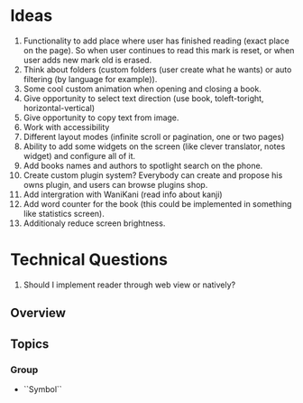 # Ideas

1. Functionality to add place where user has finished reading (exact place on the page). So when user continues to read this mark is reset, or when user adds new mark old is erased. 
2. Think about folders (custom folders (user create what he wants) or auto filtering (by language for example)).
3. Some cool custom animation when opening and closing a book.
4. Give opportunity to select text direction (use book, toleft-toright, horizontal-vertical)
5. Give opportunity to copy text from image.
6. Work with accessibility
7. Different layout modes (infinite scroll or pagination, one or two pages)
8. Ability to add some widgets on the screen (like clever translator, notes widget) and configure all of it.
9. Add books names and authors to spotlight search on the phone.
10. Create custom plugin system? Everybody can create and propose his owns plugin, and users can browse plugins shop.
11. Add intergration with WaniKani (read info about kanji)
12. Add word counter for the book (this could be implemented in something like statistics screen).
13. Additionaly reduce screen brightness.


# Technical Questions

1. Should I implement reader through web view or natively?

## Overview



## Topics

### <!--@START_MENU_TOKEN@-->Group<!--@END_MENU_TOKEN@-->

- <!--@START_MENU_TOKEN@-->``Symbol``<!--@END_MENU_TOKEN@-->

